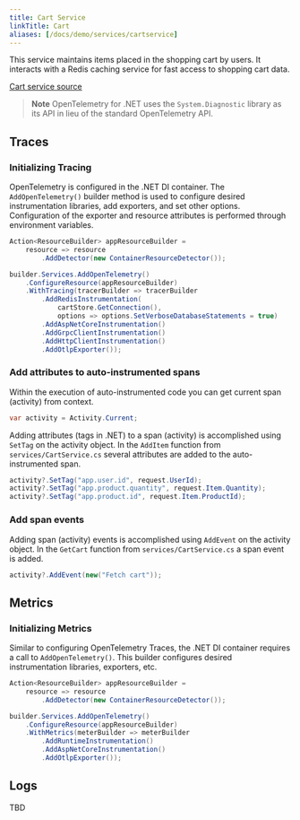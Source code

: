 ```yaml
---
title: Cart Service
linkTitle: Cart
aliases: [/docs/demo/services/cartservice]
---
```


This service maintains items placed in the shopping cart by users. It interacts
with a Redis caching service for fast access to shopping cart data.

[Cart service source](https://github.com/open-telemetry/opentelemetry-demo/blob/main/src/cartservice/)

> **Note** OpenTelemetry for .NET uses the `System.Diagnostic` library as its
> API in lieu of the standard OpenTelemetry API.

## Traces

### Initializing Tracing

OpenTelemetry is configured in the .NET DI container. The `AddOpenTelemetry()`
builder method is used to configure desired instrumentation libraries, add
exporters, and set other options. Configuration of the exporter and resource
attributes is performed through environment variables.

```cs
Action<ResourceBuilder> appResourceBuilder =
    resource => resource
        .AddDetector(new ContainerResourceDetector());

builder.Services.AddOpenTelemetry()
    .ConfigureResource(appResourceBuilder)
    .WithTracing(tracerBuilder => tracerBuilder
        .AddRedisInstrumentation(
            cartStore.GetConnection(),
            options => options.SetVerboseDatabaseStatements = true)
        .AddAspNetCoreInstrumentation()
        .AddGrpcClientInstrumentation()
        .AddHttpClientInstrumentation()
        .AddOtlpExporter());
```

### Add attributes to auto-instrumented spans

Within the execution of auto-instrumented code you can get current span
(activity) from context.

```cs
var activity = Activity.Current;
```

Adding attributes (tags in .NET) to a span (activity) is accomplished using
`SetTag` on the activity object. In the `AddItem` function from
`services/CartService.cs` several attributes are added to the auto-instrumented
span.

```cs
activity?.SetTag("app.user.id", request.UserId);
activity?.SetTag("app.product.quantity", request.Item.Quantity);
activity?.SetTag("app.product.id", request.Item.ProductId);
```

### Add span events

Adding span (activity) events is accomplished using `AddEvent` on the activity
object. In the `GetCart` function from `services/CartService.cs` a span event is
added.

```cs
activity?.AddEvent(new("Fetch cart"));
```

## Metrics

### Initializing Metrics

Similar to configuring OpenTelemetry Traces, the .NET DI container requires a
call to `AddOpenTelemetry()`. This builder configures desired instrumentation
libraries, exporters, etc.

```cs
Action<ResourceBuilder> appResourceBuilder =
    resource => resource
        .AddDetector(new ContainerResourceDetector());

builder.Services.AddOpenTelemetry()
    .ConfigureResource(appResourceBuilder)
    .WithMetrics(meterBuilder => meterBuilder
        .AddRuntimeInstrumentation()
        .AddAspNetCoreInstrumentation()
        .AddOtlpExporter());
```

## Logs

TBD
